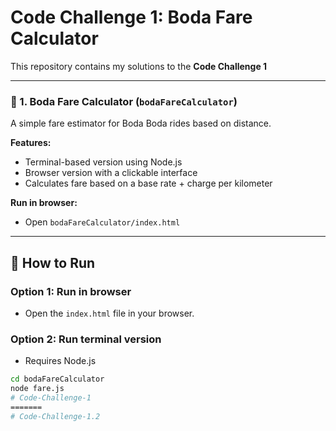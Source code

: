 
# Code Challenge 1: Boda Fare Calculator 

This repository contains my solutions to the **Code Challenge 1** 

---



### 🚕 1. Boda Fare Calculator (`bodaFareCalculator`)
A simple fare estimator for Boda Boda rides based on distance.

**Features:**
- Terminal-based version using Node.js
- Browser version with a clickable interface
- Calculates fare based on a base rate + charge per kilometer

**Run in browser:**
- Open `bodaFareCalculator/index.html`

---

## 🚀 How to Run

### Option 1: Run in browser
- Open the `index.html` file in your browser.

### Option 2: Run terminal version
- Requires Node.js
```bash
cd bodaFareCalculator
node fare.js
# Code-Challenge-1
=======
# Code-Challenge-1.2

